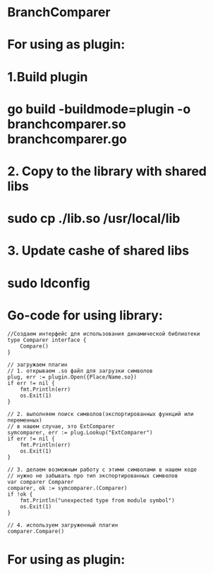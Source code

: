 # BranchComparer

# For using as plugin:

# 1.Build plugin
# go build -buildmode=plugin -o branchcomparer.so branchcomparer.go
# 2. Copy to the library with shared libs
# sudo cp ./lib.so /usr/local/lib
# 3. Update cashe of shared libs
# sudo ldconfig

# Go-code for using library:
    //Создаем интерфейс для использования динамической библиотеки
    type Comparer interface {
        Compare()
    }

    // загружаем плагин
    // 1. открываем .so файл для загрузки символов
    plug, err := plugin.Open({Place/Name.so})
    if err != nil {
        fmt.Println(err)
        os.Exit(1)
    }

    // 2. выполняем поиск символов(экспортированных функций или переменных)
    // в нашем случае, это ExtComparer
    symcomparer, err := plug.Lookup("ExtComparer")
    if err != nil {
        fmt.Println(err)
        os.Exit(1)
    }

    // 3. делаем возможным работу с этими символами в нашем коде
    // нужно не забывать про тип экспортированных символов
    var comparer Comparer
    comparer, ok := symcomparer.(Comparer)
    if !ok {
        fmt.Println("unexpected type from module symbol")
        os.Exit(1)
    }

    // 4. используем загруженный плагин
    comparer.Compare()

# For using as plugin: